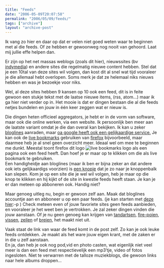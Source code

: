 ```yaml
---
title: "Feeds"
date: "2006-05-09T20:07:58"
permalink: "2006/05/09/feeds/"
tags: ["archive"]
layout: "archive-post"
---
```

Ik vang zo hier en daar op dat er velen niet goed weten waar te beginnen met al die feeds. Of ze hebben er gewoonweg nog nooit van gehoord. Laat mij jullie effe helpen dan.

Er zijn op het net massas weblogs (zoals dit hier), nieuwssites (bv [indymedia](http://www.indymedia.be/ "http://www.indymedia.be")) en andere sites die regelmatig nieuwe content hebben. Stel dat je een 10tal van deze sites wil volgen, dan kost dit al snel wat tijd vooraleer je die allemaal hebt overlopen. Soms merk je dat ze helemaal niks nieuws hebben en was je bezoekje voor niks.

Wel, al deze sites hebben 9 kansen op 10 ook een feed, dit is in feite gewoon een stukje tekst met de laatse nieuwe items, (rss, atom…) maar ik ga hier niet verder op in. Het mooie is dat er dingen bestaan die al die feeds netjes bundelen en jouw in één keer zeggen wat er nieuw is.

Die dingen heten officieel aggregators, je hebt er in de vorm van software, maar ook die online werken, via een website. Ik persoonlijk ben meer aan de laatste variant omdat je die dan overal kan bekijken. Ik kan u zeker [bloglines](http://www.bloglines.com/ "http://www.bloglines.com") aanraden, maar [oa google heeft ook een gelijkaardige service.](http://www.google.com/reader/things/intro "http://www.google.com/reader/things/intro") Je kan ook de [live bookmarks](http://www.mozilla-europe.org/nl/products/firefox/live-bookmarks/ "http://www.mozilla-europe.org/nl/products/firefox/live-bookmarks/") gebruiken van [firefox](http://www.mozilla-europe.org/nl/products/firefox/ "http://www.mozilla-europe.org/nl/products/firefox/") bijvoorbeeld, maar daarmee heb je al snel geen overzicht meer. Ideaal wel om mee te beginnen me dunkt. Meestal toont firefox dit logo ![live bookmarks logo](http://www.mozilla-europe.org/style/cavendish/rss.png "live bookmarks logo") als een pagina ook een feed heeft. Dan hoef je er maar op te klikken om die als live bookmark te gebruiken.  
Een handigheidje aan bloglines (maar ik ben er bijna zeker an dat andere ook iets gelijkaardigs voorzien) is [een knopje](http://bloglines.com/help/easysub "http://bloglines.com/help/easysub") dat je zo naar je knoppenbalk kan slepen. Kom je op een site die je wel wil volgen, heb je maar op die knop te klikken en hij kijkt of de site in kwestie feeds heeft staan. Je kan je er dan meteen op abboneren ook. Handig niet?

Maar genoeg uitleg nu, begin er gewoon zelf aan. Maak dat bloglines accountje aan en abboneer u op een paar feeds. (je kan starten met [deze hier](http://feeds.feedburner.com/donebysimon "http://feeds.feedburner.com/donebysimon"):-p ) Check meteen even of jouw favoriete sites geen feeds aanbieden, en vooraleer je het weet ben je vertrokken. Je zal zeker dingen vinden die jouw aanstaan. Of je nu geen genoeg kan krijgen van [tandartsen](http://bloglines.com/preview?siteid=2036406 "http://bloglines.com/preview?siteid=2036406"), [fire-poien](http://pyro.tribe.net/rss "http://pyro.tribe.net/rss"), [vissen](http://bloglines.com/preview?siteid=172110 "http://bloglines.com/preview?siteid=172110"), [zeilen](http://bloglines.com/preview?siteid=2116920 "http://bloglines.com/preview?siteid=2116920") of [breien](http://bloglines.com/preview?siteid=5166 "http://bloglines.com/preview?siteid=5166"), het maakt niet uit.

Vaak staat de link van waar de feed komt in de post zelf. Zo kan je ook leuke feeds ontdekken. Je maakt als het ware jouw eigen krant, met de zaken er in die u zelf aanstaan.  
En ja, dan heb je ook nog pod,vid en photo casten, wat eigenlijk niet veel meer is dan een feed met respectievelijk een mp3′tje, video of fotos ingesloten. Niet te verwarren met de talloze muziekblogs, die gewoon links naar hele albums droppen…
